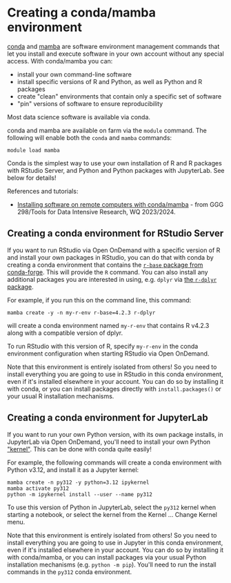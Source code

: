# Creating a conda/mamba environment

[conda](https://docs.conda.io/projects/conda/en/stable/) and
[mamba](https://github.com/mamba-org/mamba) are software environment
management commands that let you install and execute software in your
own account without any special access. With conda/mamba you can:

* install your own command-line software
* install specific versions of R and Python, as well as Python and R packages
* create "clean" environments that contain only a specific set of software
* "pin" versions of software to ensure reproducibility

Most data science software is available via conda.

conda and mamba are available on farm via the `module` command. The following
will enable both the `conda` and `mamba` commands:
```
module load mamba
```

Conda is the simplest way to use your own installation of R and R packages
with RStudio Server, and Python and Python packages with JupyterLab.
See below for details!

References and tutorials:
* [Installing software on remote computers with conda/mamba](https://hackmd.io/BffW5KHxTCKPyhUAo2tqHg?view) - from GGG 298/Tools for Data Intensive Research, WQ 2023/2024.

## Creating a conda environment for RStudio Server

If you want to run RStudio via Open OnDemand with a specific version
of R and install your own packages in RStudio, you can do that with
conda by creating a conda environment that contains the
[`r-base` package from conda-forge](https://anaconda.org/conda-forge/r-base/files). This
will provide the `R` command. You can also install any additional
packages you are interested in using, e.g. `dplyr` via
[the `r-dplyr` package](https://anaconda.org/conda-forge/r-dplyr/files).

For example, if you run this on the command line, this command:
```shell
mamba create -y -n my-r-env r-base=4.2.3 r-dplyr
```
will create a conda environment named `my-r-env` that contains R v4.2.3
along with a compatible version of dplyr.

To run RStudio with this version of R, specify `my-r-env` in the conda
environment configuration when starting RStudio via Open OnDemand.

Note that this environment is entirely isolated from others! So you
need to install everything you are going to use in RStudio in this
conda environment, even if it's installed elsewhere in your
account. You can do so by installing it with conda, or you can install
packages directly with `install.packages()` or your usual R
installation mechanisms.

## Creating a conda environment for JupyterLab

If you want to run your own Python version, with its own package installs,
in JupyterLab via Open OnDemand, you'll need to install your own Python
["kernel"](https://docs.jupyter.org/en/latest/projects/kernels.html). This
can be done with conda quite easily!

For example, the following commands will create a conda environment with
Python v3.12, and install it as a Jupyter kernel:
```
mamba create -n py312 -y python=3.12 ipykernel
mamba activate py312
python -m ipykernel install --user --name py312
```

To use this version of Python in JupyterLab, select the `py312` kernel
when starting a notebook, or select the kernel from the Kernel
... Change Kernel menu.

Note that this environment is entirely isolated from others! So you
need to install everything you are going to use in Jupyter in this
conda environment, even if it's installed elsewhere in your
account. You can do so by installing it with conda/mamba, or you can
install packages via your usual Python installation mechanisms
(e.g. `python -m pip`).  You'll need to run the install commands in the
`py312` conda environment.
